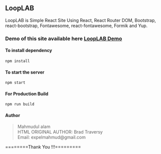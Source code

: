 ## LoopLAB

LoopLAB is Simple React Site Using React, React Router DOM, Bootstrap, react-bootstrap, Fontawesome, react-fontawesome, Formik and Yup.

### Demo of this site available here [LoopLAB Demo](https://looplabreact.netlify.com)

#### To install dependency

```
npm install
```

#### To start the server

```
npm start
```

#### For Production Build

```
npm run build
```

#### Author

<blockquote>
Mahmudul alam<br>
HTML ORIGINAL AUTHOR: Brad Traversy<br>
Email: expelmahmud@gmail.com
</blockquote>

========Thank You !!!=========
